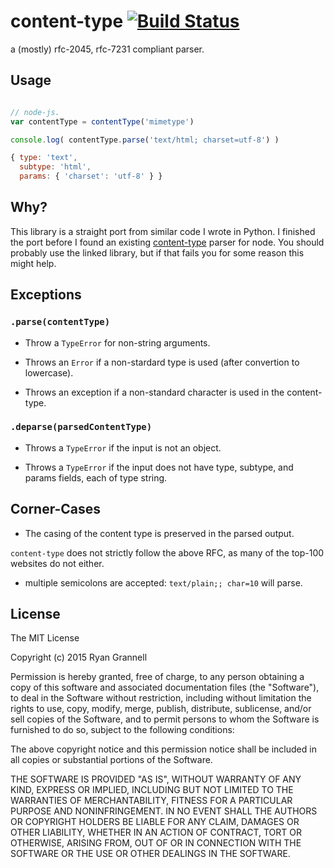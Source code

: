 
# content-type [![Build Status](https://travis-ci.org/rgrannell1/content-type.js.png)](https://travis-ci.org/rgrannell1/mimetype.js)

a (mostly) rfc-2045, rfc-7231 compliant parser.

## Usage

```js

// node-js.
var contentType = contentType('mimetype')

console.log( contentType.parse('text/html; charset=utf-8') )

{ type: 'text',
  subtype: 'html',
  params: { 'charset': 'utf-8' } }

```

## Why?

This library is a straight port from similar code I wrote in Python. I finished the port before I found an existing
[content-type](https://www.npmjs.com/package/content-type) parser for node. You should probably use the linked library, but  if that fails you for some reason this might help.




## Exceptions

### `.parse(contentType)`

* Throw a `TypeError` for non-string arguments.

* Throws an `Error` if a non-stardard type is used (after convertion to lowercase).

* Throws an exception if a non-standard character is used in the content-type.

### `.deparse(parsedContentType)`

* Throws a `TypeError` if the input is not an object.

* Throws a `TypeError` if the input does not have type, subtype, and params fields, each of type string.


## Corner-Cases

* The casing of the content type is preserved in the parsed output. 

`content-type` does not strictly follow the above RFC, as many of the top-100 
websites do not either. 

* multiple semicolons are accepted: `text/plain;; char=10` will parse.

## License


The MIT License

Copyright (c) 2015 Ryan Grannell

Permission is hereby granted, free of charge, to any person obtaining a copy of this software and associated documentation files (the "Software"), to deal in the Software without restriction, including without limitation the rights to use, copy, modify, merge, publish, distribute, sublicense, and/or sell copies of the Software, and to permit persons to whom the Software is furnished to do so, subject to the following conditions:

The above copyright notice and this permission notice shall be included in all copies or substantial portions of the Software.

THE SOFTWARE IS PROVIDED "AS IS", WITHOUT WARRANTY OF ANY KIND, EXPRESS OR IMPLIED, INCLUDING BUT NOT LIMITED TO THE WARRANTIES OF MERCHANTABILITY, FITNESS FOR A PARTICULAR PURPOSE AND NONINFRINGEMENT. IN NO EVENT SHALL THE AUTHORS OR COPYRIGHT HOLDERS BE LIABLE FOR ANY CLAIM, DAMAGES OR OTHER LIABILITY, WHETHER IN AN ACTION OF CONTRACT, TORT OR OTHERWISE, ARISING FROM, OUT OF OR IN CONNECTION WITH THE SOFTWARE OR THE USE OR OTHER DEALINGS IN THE SOFTWARE.
